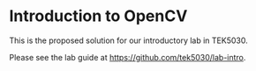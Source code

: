 # Introduction to OpenCV
This is the proposed solution for our introductory lab in TEK5030.

Please see the lab guide at https://github.com/tek5030/lab-intro.
